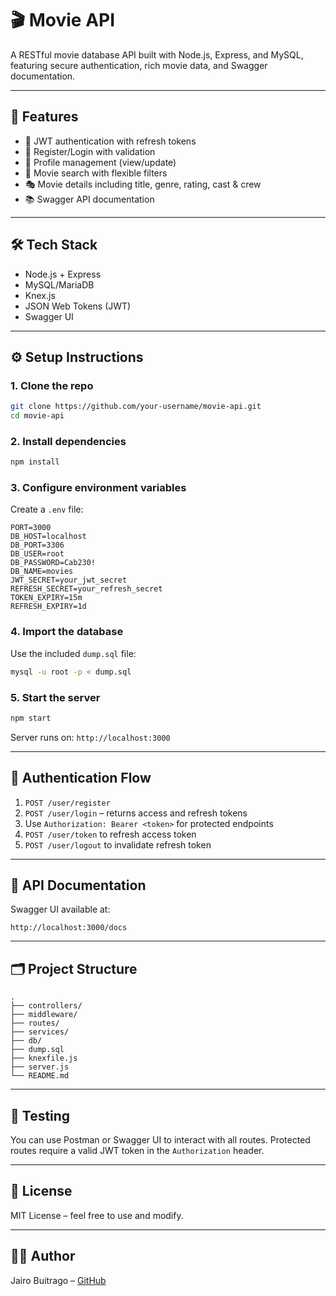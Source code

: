 
# 🎬 Movie API

A RESTful movie database API built with Node.js, Express, and MySQL, featuring secure authentication, rich movie data, and Swagger documentation.

---

## 🚀 Features

- 🔐 JWT authentication with refresh tokens
- 🧾 Register/Login with validation
- 👤 Profile management (view/update)
- 🎥 Movie search with flexible filters
- 🎭 Movie details including title, genre, rating, cast & crew
- 📚 Swagger API documentation

---

## 🛠️ Tech Stack

- Node.js + Express
- MySQL/MariaDB
- Knex.js
- JSON Web Tokens (JWT)
- Swagger UI

---

## ⚙️ Setup Instructions

### 1. Clone the repo
```bash
git clone https://github.com/your-username/movie-api.git
cd movie-api
```

### 2. Install dependencies
```bash
npm install
```

### 3. Configure environment variables

Create a `.env` file:

```env
PORT=3000
DB_HOST=localhost
DB_PORT=3306
DB_USER=root
DB_PASSWORD=Cab230!
DB_NAME=movies
JWT_SECRET=your_jwt_secret
REFRESH_SECRET=your_refresh_secret
TOKEN_EXPIRY=15m
REFRESH_EXPIRY=1d
```

### 4. Import the database

Use the included `dump.sql` file:
```bash
mysql -u root -p < dump.sql
```

### 5. Start the server

```bash
npm start
```

Server runs on: `http://localhost:3000`

---

## 🔑 Authentication Flow

1. `POST /user/register`  
2. `POST /user/login` – returns access and refresh tokens  
3. Use `Authorization: Bearer <token>` for protected endpoints  
4. `POST /user/token` to refresh access token  
5. `POST /user/logout` to invalidate refresh token

---

## 📘 API Documentation

Swagger UI available at:
```
http://localhost:3000/docs
```

---

## 🗂️ Project Structure

```
.
├── controllers/
├── middleware/
├── routes/
├── services/
├── db/
├── dump.sql
├── knexfile.js
├── server.js
└── README.md
```

---

## 🧪 Testing

You can use Postman or Swagger UI to interact with all routes. Protected routes require a valid JWT token in the `Authorization` header.

---

## 📄 License

MIT License – feel free to use and modify.

---

## 👨‍💻 Author

Jairo Buitrago – [GitHub](https://github.com/Jairobuifranco)
